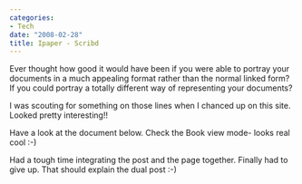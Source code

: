 ```yaml
---
categories:
- Tech
date: "2008-02-28"
title: Ipaper - Scribd
---
```


Ever thought how good it would have been if you were able to portray your documents in a much appealing format rather than the normal linked form? If you could portray a totally different way of representing your documents?

I was scouting for something on those lines when I chanced up on this site. Looked pretty interesting!!

Have a look at the document below. Check the Book view mode- looks real cool :-)

Had a tough time integrating the post and the page together. Finally had to give up. That should explain the dual post :-)
